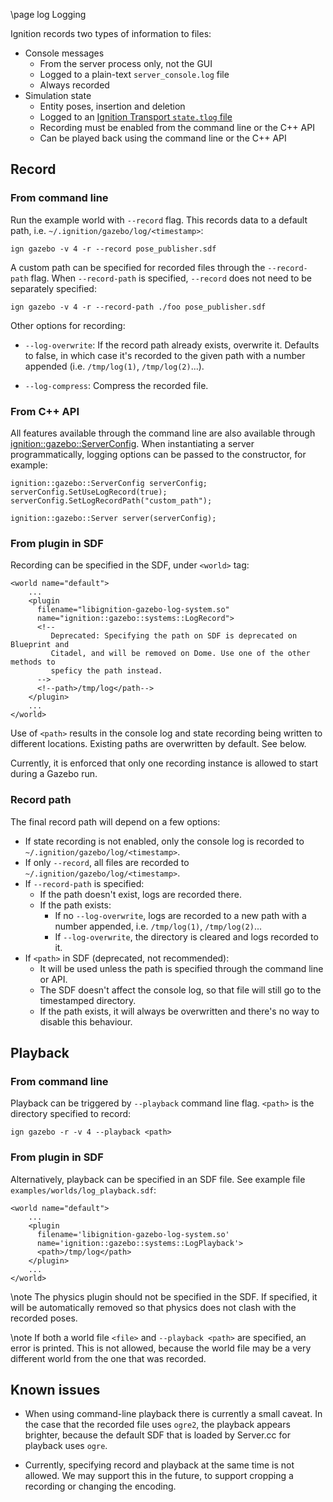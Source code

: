 \page log Logging

Ignition records two types of information to files:

* Console messages
    * From the server process only, not the GUI
    * Logged to a plain-text `server_console.log` file
    * Always recorded
* Simulation state
    * Entity poses, insertion and deletion
    * Logged to an [Ignition Transport `state.tlog` file](https://ignitionrobotics.org/api/transport/7.0/logging.html)
    * Recording must be enabled from the command line or the C++ API
    * Can be played back using the command line or the C++ API

## Record

### From command line

Run the example world with `--record` flag. This records data to a default
path, i.e. `~/.ignition/gazebo/log/<timestamp>`:

`ign gazebo -v 4 -r --record pose_publisher.sdf`

A custom path can be specified for recorded files through the `--record-path`
flag. When `--record-path` is specified, `--record` does not need to be
separately specified:

`ign gazebo -v 4 -r --record-path ./foo pose_publisher.sdf `

Other options for recording:

* `--log-overwrite`: If the record path already exists, overwrite it. Defaults to
                     false, in which case it's recorded to the given path with
                     a number appended (i.e. `/tmp/log(1)`, `/tmp/log(2)`...).

* `--log-compress`: Compress the recorded file.

### From C++ API

All features available through the command line are also available through
[ignition::gazebo::ServerConfig](https://ignitionrobotics.org/api/gazebo/2.0/classignition_1_1gazebo_1_1ServerConfig.html).
When instantiating a server programmatically, logging options can be passed
to the constructor, for example:

```
ignition::gazebo::ServerConfig serverConfig;
serverConfig.SetUseLogRecord(true);
serverConfig.SetLogRecordPath("custom_path");

ignition::gazebo::Server server(serverConfig);
```

### From plugin in SDF

Recording can be specified in the SDF, under `<world>` tag:

```{.xml}
<world name="default">
    ...
    <plugin
      filename="libignition-gazebo-log-system.so"
      name="ignition::gazebo::systems::LogRecord">
      <!--
         Deprecated: Specifying the path on SDF is deprecated on Blueprint and
         Citadel, and will be removed on Dome. Use one of the other methods to
         speficy the path instead.
      -->
      <!--path>/tmp/log</path-->
    </plugin>
    ...
</world>
```

Use of `<path>` results in the console log and state recording being written
to different locations. Existing paths are overwritten by default. See below.

Currently, it is enforced that only one recording instance is allowed to
start during a Gazebo run.

### Record path

The final record path will depend on a few options:

* If state recording is not enabled, only the console log is recorded to
  `~/.ignition/gazebo/log/<timestamp>`.
* If only `--record`, all files are recorded to
  `~/.ignition/gazebo/log/<timestamp>`.
* If `--record-path` is specified:
    * If the path doesn't exist, logs are recorded there.
    * If the path exists:
        * If no `--log-overwrite`, logs are recorded to a new path with a number
          appended, i.e. `/tmp/log(1)`, `/tmp/log(2)`...
        * If `--log-overwrite`, the directory is cleared and logs recorded to it.
* If `<path>` in SDF (deprecated, not recommended):
    * It will be used unless the path is specified through the command line or API.
    * The SDF doesn't affect the console log, so that file will still go to the
      timestamped directory.
    * If the path exists, it will always be overwritten and there's no way to
      disable this behaviour.

## Playback

### From command line

Playback can be triggered by `--playback` command line flag. `<path>` is the
directory specified to record:

`ign gazebo -r -v 4 --playback <path>`


### From plugin in SDF

Alternatively, playback can be specified in an SDF file. See example file
`examples/worlds/log_playback.sdf`:

```{.xml}
<world name="default">
    ...
    <plugin
      filename='libignition-gazebo-log-system.so'
      name='ignition::gazebo::systems::LogPlayback'>
      <path>/tmp/log</path>
    </plugin>
    ...
</world>
```

\note The physics plugin should not be specified in the SDF. If specified,
it will be automatically removed so that physics does not clash with the
recorded poses.

\note If both a world file `<file>` and `--playback <path>` are
specified, an error is printed. This is not allowed, because the world file
may be a very different world from the one that was recorded.

## Known issues

* When using command-line playback there is currently a small caveat.
In the case that the recorded file uses `ogre2`, the playback appears
brighter, because the default SDF that is loaded by Server.cc for playback
uses `ogre`.

* Currently, specifying record and playback at the same time is not allowed.
We may support this in the future, to support cropping a recording or
changing the encoding.
